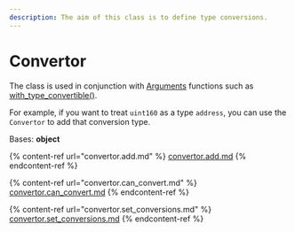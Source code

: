 ```yaml
---
description: The aim of this class is to define type conversions.
---
```


# Convertor

The class is used in conjunction with [Arguments](../arguments/) functions such as [with\_type\_convertible()](../arguments/arguments.with\_type\_convertible.md).

For example, if you want to treat `uint160` as a type `address`, you can use the `Convertor` to add that conversion type.

Bases: **object**

{% content-ref url="convertor.add.md" %}
[convertor.add.md](convertor.add.md)
{% endcontent-ref %}

{% content-ref url="convertor.can_convert.md" %}
[convertor.can\_convert.md](convertor.can\_convert.md)
{% endcontent-ref %}

{% content-ref url="convertor.set_conversions.md" %}
[convertor.set\_conversions.md](convertor.set\_conversions.md)
{% endcontent-ref %}

